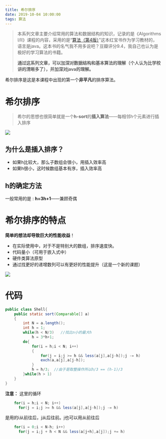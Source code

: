 ```yaml
---
title: 希尔排序
date: 2019-10-04 10:00:00
tags: 算法
---
```


> 本系列文章主要介绍常用的算法和数据结构的知识，记录的是《Algorithms I/II》课程的内容，采用的是“[算法（第4版）](https://book.douban.com/subject/19952400/)”这本红宝书作为学习教材的，语言是java。这本书的名气我不用多说吧？豆瓣评分9.4，我自己也认为是极好的学习算法的书籍。
>
> **通过这系列文章，可以加深对数据结构和基本算法的理解（个人认为比学校讲的清晰多了），并加深对java的理解。**

希尔排序是这是本课程中出现的第一个**非平凡**的排序算法。

# 希尔排序

> 希尔的思想也很简单就是一个**h-sort**的**插入算法**——每相邻h个元素进行插入排序 

![](http://img.hksite.cn/2019-03-01-20160406225900247.gif)

## 为什么是插入排序？

- 如果h比较大，那么子数组会很小，用插入效率高
- 如果h很小，这时候数组基本有序，插入效率高

## h的确定方法

一般常用的是 : **h=3h+1**——兼顾奇偶

# 希尔排序的特点

**简单的想法却导致巨大的性能收益**！

- 在实际使用中，对于不是特别大的数组，排序速度快。
- 代码量小（可用于嵌入式中）
- 硬件类算法原型
- 通过找更好的递增数列可以有更好的性能提升（这是一个新的课题）

![](http://img.hksite.cn/2019-03-01-072342.jpg)

# 代码

```java
public class Shell{
    public static sort(Comparable[] a)
    {
        int N = a.length();
        int h = 1;
        while(h < N/3)   //找比n小的最大h
            h = 3*h+1;
        do{
            for(i = h;i < N; i++)
            {
                for(j = i;j >= h && less(a[j],a[j-h]);j -= h)  
                exch(a,a[j],a[j-h]);
            }
            h = h/3;  //由于是取整操作所以h/3 == (h-1)/3
        }while(h > 1)
    }
}
```

**注意：** 这里的循环 

```java
	for(i = h;i < N; i++) 
	  for(j = i;j >= h && less(a[j],a[j-h]);j -= h)
```

是用的i从前往后，j从后往前。j也可以用从前往后 

```java
	for(i = 0;i < N-h; i++) 
	  for(j = i;j + h < N && less(a[j+h],a[j]);j += h)
```